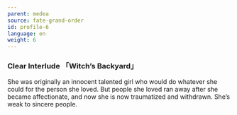 ```yaml
---
parent: medea
source: fate-grand-order
id: profile-6
language: en
weight: 6
---
```


### Clear Interlude 「Witch’s Backyard」

She was originally an innocent talented girl who would do whatever she could for the person she loved.
But people she loved ran away after she became affectionate, and now she is now traumatized and withdrawn.
She’s weak to sincere people.
